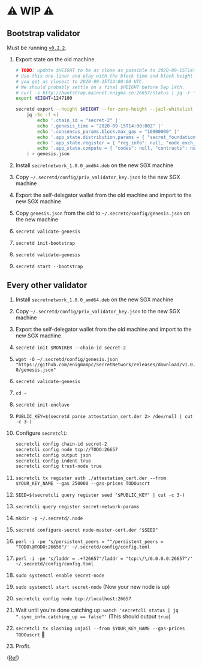 # :warning: WIP :warning:

## Bootstrap validator

Must be running [`v0.2.2`](https://github.com/enigmampc/SecretNetwork/releases/tag/v0.2.2).

1. Export state on the old machine

   ```bash
   # TODO: update $HEIGHT to be as close as possible to 2020-09-15T14:00:00Z
   # Use this one-liner and play with the block time and block height until
   # you get as closest to 2020-09-15T14:00:00 UTC.
   # We should probably settle on a final $HEIGHT before Sep 14th.
   # curl -s http://bootstrap.mainnet.enigma.co:26657/status | jq -r '6.18*(1247100-(.result.sync_info.latest_block_height | tonumber))' | xargs -I {} date -u -d "now + {} sec"
   export HEIGHT=1247100

   secretd export --height $HEIGHT --for-zero-height --jail-whitelist secretvaloper13l72vhjngmg55ykajxdnlalktwglyqjqaz0tdu |
       jq -Sc -f <(
           echo '.chain_id = "secret-2" |'
           echo '.genesis_time = "2020-09-15T14:00:00Z" |'
           echo '.consensus_params.block.max_gas = "10000000" |'
           echo '.app_state.distribution.params = { "secret_foundation_tax": "0.15", "secret_foundation_address": "secret1TODO" } |'
           echo '.app_state.register = { "reg_info": null, "node_exch_cert": null, "io_exch_cert": null } |'
           echo '.app_state.compute = { "codes": null, "contracts": null }'
       ) > genesis.json
   ```

2. Install `secretnetwork_1.0.0_amd64.deb` on the new SGX machine
3. Copy `~/.secretd/config/priv_validator_key.json` to the new SGX machine
4. Export the self-delegator wallet from the old machine and import to the new SGX machine
5. Copy `genesis.json` from the old to `~/.secretd/config/genesis.json` on the new machine
6. `secretd validate-genesis`
7. `secretd init-bootstrap`
8. `secretd validate-genesis`
9. `secretd start --bootstrap`

## Every other validator

1.  Install `secretnetwork_1.0.0_amd64.deb` on the new SGX machine
2.  Copy `~/.secretd/config/priv_validator_key.json` to the new SGX machine
3.  Export the self-delegator wallet from the old machine and import to the new SGX machine
4.  `secretd init $MONIKER --chain-id secret-2`
5.  `wget -O ~/.secretd/config/genesis.json "https://github.com/enigmampc/SecretNetwork/releases/download/v1.0.0/genesis.json"`
6.  `secretd validate-genesis`
7.  `cd ~`
8.  `secretd init-enclave`
9.  `PUBLIC_KEY=$(secretd parse attestation_cert.der 2> /dev/null | cut -c 3-)`
10. Configure `secretcli`:

    ```bash
    secretcli config chain-id secret-2
    secretcli config node tcp://TODO:26657
    secretcli config output json
    secretcli config indent true
    secretcli config trust-node true
    ```

11. `secretcli tx register auth ./attestation_cert.der --from $YOUR_KEY_NAME --gas 250000 --gas-prices TODOuscrt`
12. `SEED=$(secretcli query register seed "$PUBLIC_KEY" | cut -c 3-)`
13. `secretcli query register secret-network-params`
14. `mkdir -p ~/.secretd/.node`
15. `secretd configure-secret node-master-cert.der "$SEED"`
16. `perl -i -pe 's/persistent_peers = ""/persistent_peers = "TODO\@TODO:26656"/' ~/.secretd/config/config.toml`
17. `perl -i -pe 's/laddr = .+?26657"/laddr = "tcp:\/\/0.0.0.0:26657"/' ~/.secretd/config/config.toml`
18. `sudo systemctl enable secret-node`
19. `sudo systemctl start secret-node` (Now your new node is up)
20. `secretcli config node tcp://localhost:26657`
21. Wait until you're done catching up: `watch 'secretcli status | jq ".sync_info.catching_up == false"'` (This should output `true`)
22. `secretcli tx slashing unjail --from $YOUR_KEY_NAME --gas-prices TODOuscrt` :tada:
23. Profit.

([Ref](testnet/run-full-node-testnet.md))
